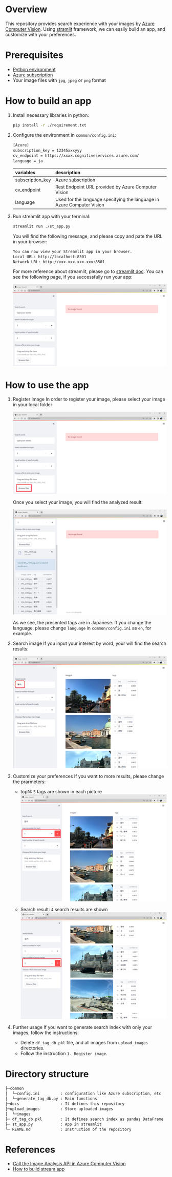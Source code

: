 # Overview

This repository provides search experience with your images by [Azure Computer Vision](https://azure.microsoft.com/en-us/services/cognitive-services/computer-vision/). Using [stramlit](https://streamlit.io/) framework, we can easily build an app, and customize with your preferences.

# Prerequisites

- [Python environment](https://www.python.org/)
- [Azure subscription](https://docs.microsoft.com/en-us/azure/cloud-adoption-framework/ready/considerations/fundamental-concepts#azure-terminology)
- Your image files with `jpg`, `jpeg` or `png` format

# How to build an app

1. Install necessary libraries in python:

    ```sh
    pip install -r ./requirement.txt
    ```

2. Configure the environment in `common/config.ini`:

    ```sh
    [Azure]
    subscription_key = 12345xxxyyy
    cv_endpoint = https://xxxx.cognitiveservices.azure.com/
    language = ja
    ```

    | variables        | description                                                            |
    | ---------------- | ---------------------------------------------------------------------- |
    | subscription_key | Azure subscription                                                     |
    | cv_endpoint      | Rest Endpoint URL provided by Azure Computer Vision                    |
    | language         | Used for the language specifying the language in Azure Computer Vision |


3. Run streamlit app with your terminal:
    ```sh
    streamlit run ./st_app.py
    ```

    You will find the following message, and please copy and pate the URL in your browser:

    ```
    You can now view your Streamlit app in your browser.
    Local URL: http://localhost:8501
    Network URL: http://xxx.xxx.xxx.xxx:8501
    ```

    For more reference about streamlit, please go to [streamlit doc](https://docs.streamlit.io/library/get-started). You can see the following page, if you successfully run your app:

    ![top page](/docs/images/top_page.png)

# How to use the app

1. Register image
    In order to register your image, please select your image in your local folder

    ![browse image](/docs/images/browse_image.png)

    Once you select your image, you will find the analyzed result:

    ![analyzed image](/docs/images/analized_results.png)

    As we see, the presented tags are in Japanese. If you change the language, please change `language` in `common/config.ini` as `en`, for example.

2. Search image
    If you input your interest by word, your will find the search results:

    ![Search result](/docs/images/search_results.png)

3. Customize your preferences
    If you want to more results, please change the prarmeters:

    - topN: `5` tags are shown in each picture
    ![topN](/docs/images/topN.png)

    - Search result: `4` search results are shown
    ![Search results](/docs/images/search_results_number.png)

4. Further usage
    If you want to generate search index with only your images, follow the instructions:
    - Delete `df_tag_db.pkl` file, and all images from `upload_images` directories.
    - Follow the instruction `1. Register image`.

# Directory structure

```
├─common
│  └─config.ini         : configuration like Azure subscription, etc
│  └─generate_tag_db.py : Main functions
├─docs                  : It defines this repository
├─upload_images         : Store uploaded images
│  └─images
├─ df_tag_db.pkl        : It defines search index as pandas DataFrame
├─ st_app.py            : App in streamlit
└─ REAME.md             : Instruction of the repository
```

# References
- [Call the Image Analysis API in Azure Computer Vision](https://docs.microsoft.com/en-us/azure/cognitive-services/computer-vision/how-to/call-analyze-image?tabs=python)
- [How to build stream app](https://docs.streamlit.io/library/api-reference)